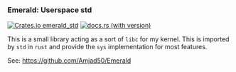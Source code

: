 ### Emerald: Userspace std

[![Crates.io emerald_std](https://img.shields.io/crates/v/emerald_std)](https://crates.io/crates/emerald_std)
[![docs.rs (with version)](https://img.shields.io/docsrs/emerald_std/latest)](https://docs.rs/emerald_std/latest/emerald_std/)

This is a small library acting as a sort of `libc` for my kernel. This is imported by `std` in `rust` and provide the `sys`
implementation for most features.

See: https://github.com/Amjad50/Emerald